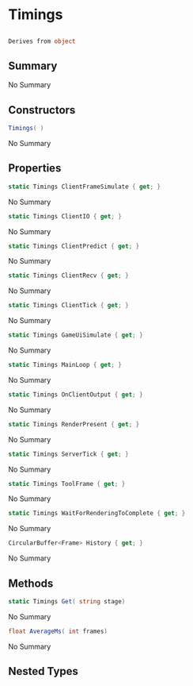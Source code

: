# Timings

## 
```c#
Derives from object
```

## Summary

No Summary
## Constructors

```c#
Timings( ) 
```
No Summary
## Properties

```c#
static Timings ClientFrameSimulate { get; } 
```
No Summary
```c#
static Timings ClientIO { get; } 
```
No Summary
```c#
static Timings ClientPredict { get; } 
```
No Summary
```c#
static Timings ClientRecv { get; } 
```
No Summary
```c#
static Timings ClientTick { get; } 
```
No Summary
```c#
static Timings GameUiSimulate { get; } 
```
No Summary
```c#
static Timings MainLoop { get; } 
```
No Summary
```c#
static Timings OnClientOutput { get; } 
```
No Summary
```c#
static Timings RenderPresent { get; } 
```
No Summary
```c#
static Timings ServerTick { get; } 
```
No Summary
```c#
static Timings ToolFrame { get; } 
```
No Summary
```c#
static Timings WaitForRenderingToComplete { get; } 
```
No Summary
```c#
CircularBuffer<Frame> History { get; } 
```
No Summary
## Methods

```c#
static Timings Get( string stage) 
```
No Summary
```c#
float AverageMs( int frames) 
```
No Summary
## Nested Types

